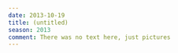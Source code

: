 ```yaml
---
date: 2013-10-19
title: (untitled)
season: 2013
comment: There was no text here, just pictures
---
```

